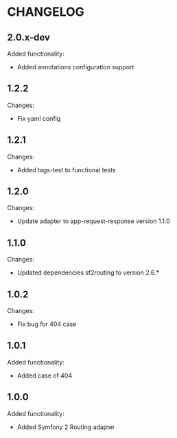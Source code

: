 CHANGELOG
=========

2.0.x-dev
---------

Added functionality:

 * Added annotations configuration support

1.2.2
-----

Changes:

 * Fix yaml config

1.2.1
-----

Changes:

 * Added tags-test to functional tests

1.2.0
-----

Changes:

 * Update adapter to app-request-response version 1.1.0

1.1.0
-----

Changes:

 * Updated dependencies sf2routing to version 2.6.*

1.0.2
-----

Changes:

 * Fix bug for 404 case

1.0.1
-----

Added functionality:

 * Added case of 404

1.0.0
-----

Added functionality:

 * Added Symfony 2 Routing adapter

